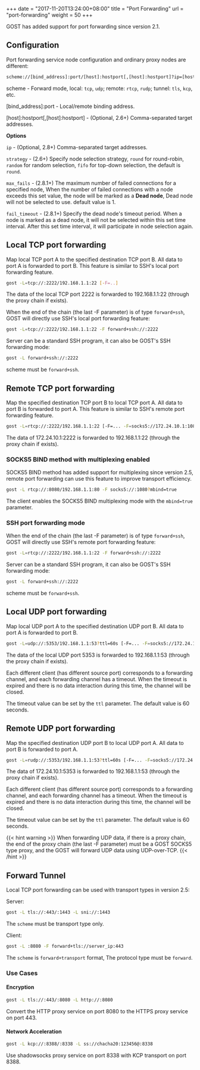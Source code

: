 +++
date = "2017-11-20T13:24:00+08:00"
title = "Port Forwarding"
url = "port-forwarding"
weight = 50
+++

GOST has added support for port forwarding since version 2.1.

## Configuration

Port forwarding service node configuration and ordinary proxy nodes are different:

```bash
scheme://[bind_address]:port/[host]:hostport[,[host]:hostport]?ip=[host]:hostport][,[host]:hostport]]
```

scheme - Forward mode, local: `tcp`, `udp`; remote: `rtcp`, `rudp`; tunnel: `tls`, `kcp`, etc.

[bind_address]:port - Local/remote binding address.

[host]:hostport[,[host]:hostport] - (Optional, 2.6+) Comma-separated target addresses.

**Options**

`ip` - (Optional, 2.8+) Comma-separated target addresses.

`strategy` - (2.6+) Specify node selection strategy, `round` for round-robin, `random` for random selection, `fifo` for top-down selection, the default is `round`.

`max_fails` - (2.8.1+) The maximum number of failed connections for a specified node, When the number of failed connections with a node exceeds this set value, the node will be marked as a **Dead node**, Dead node will not be selected to use. default value is 1.

`fail_timeout` - (2.8.1+) Specify the dead node's timeout period. When a node is marked as a dead node, it will not be selected within this set time interval. After this set time interval, it will participate in node selection again.

## Local TCP port forwarding

Map local TCP port A to the specified destination TCP port B. All data to port A is forwarded to port B. This feature is similar to SSH's local port forwarding feature.

```bash
gost -L=tcp://:2222/192.168.1.1:22 [-F=..]
```

The data of the local TCP port 2222 is forwarded to 192.168.1.1:22 (through the proxy chain if exists).

When the end of the chain (the last -F parameter) is of type `forward+ssh`, GOST will directly use SSH's local port forwarding feature:

```bash
gost -L=tcp://:2222/192.168.1.1:22 -F forward+ssh://:2222
```

Server can be a standard SSH program, it can also be GOST's SSH forwarding mode:

```bash
gost -L forward+ssh://:2222
```

scheme must be `forward+ssh`.

## Remote TCP port forwarding

Map the specified destination TCP port B to local TCP port A. All data to port B is forwarded to port A. This feature is similar to SSH's remote port forwarding feature.

```bash
gost -L=rtcp://:2222/192.168.1.1:22 [-F=... -F=socks5://172.24.10.1:1080]
```

The data of 172.24.10.1:2222 is forwarded to 192.168.1.1:22 (through the proxy chain if exists).

### SOCKS5 BIND method with multiplexing enabled

SOCKS5 BIND method has added support for multiplexing since version 2.5, remote port forwarding can use this feature to improve transport efficiency.

```bash
gost -L rtcp://:8080/192.168.1.1:80 -F socks5://:1080?mbind=true
```

The client enables the SOCKS5 BIND multiplexing mode with the `mbind=true` parameter.

### SSH port forwarding mode

When the end of the chain (the last -F parameter) is of type `forward+ssh`, GOST will directly use SSH's remote port forwarding feature:

```bash
gost -L=rtcp://:2222/192.168.1.1:22 -F forward+ssh://:2222
```

Server can be a standard SSH program, it can also be GOST's SSH forwarding mode:

```bash
gost -L forward+ssh://:2222
```

scheme must be `forward+ssh`.

## Local UDP port forwarding

Map local UDP port A to the specified destination UDP port B. All data to port A is forwarded to port B.

```bash
gost -L=udp://:5353/192.168.1.1:53?ttl=60s [-F=... -F=socks5://172.24.10.1:1080]
```

The data of the local UDP port 5353 is forwarded to 192.168.1.1:53 (through the proxy chain if exists).

Each different client (has different source port) corresponds to a forwarding channel, and each forwarding channel has a timeout. When the timeout is expired and there is no data interaction during this time, the channel will be closed.

The timeout value can be set by the `ttl` parameter. The default value is 60 seconds.

## Remote UDP port forwarding

Map the specified destination UDP port B to local UDP port A. All data to port B is forwarded to port A.

```bash
gost -L=rudp://:5353/192.168.1.1:53?ttl=60s [-F=... -F=socks5://172.24.10.1:1080]
```

The data of 172.24.10.1:5353 is forwarded to 192.168.1.1:53 (through the proxy chain if exists).

Each different client (has different source port) corresponds to a forwarding channel, and each forwarding channel has a timeout. When the timeout is expired and there is no data interaction during this time, the channel will be closed.

The timeout value can be set by the `ttl` parameter. The default value is 60 seconds.

{{< hint warning >}}
When forwarding UDP data, if there is a proxy chain, the end of the proxy chain (the last -F parameter) must be a GOST SOCKS5 type proxy, and the GOST will forward UDP data using UDP-over-TCP.
{{< /hint >}}

## Forward Tunnel

Local TCP port forwarding can be used with transport types in version 2.5:

Server:

```bash
gost -L tls://:443/:1443 -L sni://:1443
```

The `scheme` must be transport type only.

Client:

```bash
gost -L :8080 -F forward+tls://server_ip:443
```

The `scheme` is `forward+transport` format, The protocol type must be `forward`.

### Use Cases

#### Encryption

```bash
gost -L tls://:443/:8080 -L http://:8080
```

Convert the HTTP proxy service on port 8080 to the HTTPS proxy service on port 443.

#### Network Acceleration

```bash
gost -L kcp://:8388/:8338 -L ss://chacha20:123456@:8338
```

Use shadowsocks proxy service on port 8338 with KCP transport on port 8388.

